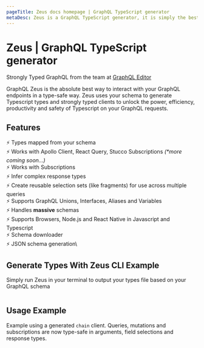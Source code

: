 ```yaml
---
pageTitle: Zeus docs homepage | GraphQL TypeScript generator
metaDesc: Zeus is a GraphQL TypeScript generator, it is simply the best way to interact with your GraphQL endpoints while taking advantage of TypeScript's type safety.
---
```


# Zeus | GraphQL TypeScript generator

Strongly Typed GraphQL from the team at [GraphQL Editor](https://graphqleditor.com/?utm\_source=graphql\_zeus\_github)

GraphQL Zeus is the absolute best way to interact with your GraphQL endpoints in a type-safe way. Zeus uses your schema to generate Typescript types and strongly typed clients to unlock the power, efficiency, productivity and safety of Typescript on your GraphQL requests.

## Features

⚡️ Types mapped from your schema\
⚡️ Works with Apollo Client, React Query, Stucco Subscriptions _(\*more coming soon...)_\
⚡️ Works with Subscriptions\
⚡️ Infer complex response types\
⚡️ Create reusable selection sets (like fragments) for use across multiple queries\
⚡️ Supports GraphQL Unions, Interfaces, Aliases and Variables\
⚡️ Handles **massive** schemas\
⚡️ Supports Browsers, Node.js and React Native in Javascript and Typescript\
⚡️ Schema downloader\
⚡️ JSON schema generation\


## Generate Types With Zeus CLI Example

Simply run Zeus in your terminal to output your types file based on your GraphQL schema

<figure><img src="../../.gitbook/assets/zeus-bash-command.png" alt=""><figcaption></figcaption></figure>

## Usage Example

Example using a generated `chain` client. Queries, mutations and subscriptions are now type-safe in arguments, field selections and response types.

<figure><img src="../../.gitbook/assets/example.png" alt=""><figcaption></figcaption></figure>
